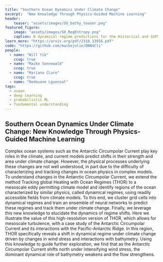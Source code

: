 ```yaml
---
title: "Southern Ocean Dynamics Under Climate Change"
excerpt:  "New Knowledge Through Physics-Guided Machine Learning"
header:
    teaser: "assets/images/SO_bathy_teaser.png"
featured_figure: 
    image: "assets/images/SO_RegEntropy.png"
    caption: N dynamical regime predictions for the Historical and SSP585 scenarios along with entropy (uncertainty) for the SS585 predictions. The contours show bathymetry. The inset shows the area of interest where the ACC meets the PAR, and the dashed white line shows the meridian where the transects of paper Figure 3 are taken.
learn_more: "https://arxiv.org/pdf/2310.13916.pdf"
code: "https://github.com/maikejulie/DNN4Cli"
people:
  - name: "Will Yik"
    ccog: true
  - name: "Maike Sonnewald"
    ccog: true
  - name: "Mariana CLare"
    ccog: true
  - name: "Redouane Lguensat"
tags:
  - ocean
  - deep learning
  - probabilistic ML
  - fundamental understanding
---
```


## Southern Ocean Dynamics Under Climate Change: New Knowledge Through Physics-Guided Machine Learning

Complex ocean systems such as the Antarctic Circumpolar Current play key roles in the climate, and current models predict shifts in their strength and area under climate change. However, the physical processes underlying these changes are not well understood, in part due to the difficulty of characterizing and tracking changes in ocean physics in complex models. To understand changes in the Antarctic Circumpolar Current, we extend the method Tracking global Heating with Ocean Regimes (THOR) to a mesoscale eddy permitting climate model and identify regions of the ocean characterized by similar physics, called dynamical regimes, using readily accessible fields from climate models. To this end, we cluster grid cells into dynamical regimes and train an ensemble of neural networks to predict these regimes and track them under climate change. Finally, we leverage this new knowledge to elucidate the dynamics of regime shifts. Here we illustrate the value of this high-resolution version of THOR, which allows for mesoscale turbulence, with a case study of the Antarctic Circumpolar Current and its interactions with the Pacific-Antarctic Ridge. In this region, THOR specifically reveals a shift in dynamical regime under climate change driven by changes in wind stress and interactions with bathymetry. Using this knowledge to guide further exploration, we find that as the Antarctic Circumpolar Current shifts north under intensifying wind stress, the dominant dynamical role of bathymetry weakens and the flow strengthens.
